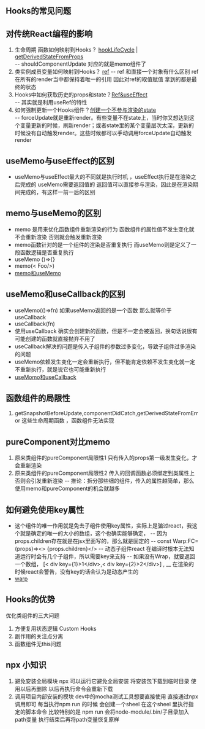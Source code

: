  ## Hooks的常见问题
 ##    对传统React编程的影响
1. 生命周期 函数如何映射到Hooks？  [hookLifeCycle](src/components/hookLifeCycle.tsx)  |  [getDerivedStateFromProps](src/components/getDerivedStateFromProps.tsx)   
-- shouldComponentUpdate 对应的就是memo组件了
2. 类实例成员变量如何映射到Hooks？ [ref](src/components/LikeButton.tsx) 
-- ref 和直接一个对象有什么区别 ref在所有的render当中都保持着唯一的引用 因此对ref的取值赋值 拿到的都是最终的状态 
3. Hooks中如何获取历史的props和state？[Ref&useEffect](src/components/Counter.tsx)  
-- 其实就是利用useRef的特性
4. 如何强制更新一个Hooks组件？[创建一个不参与渲染的state](src/components/Counter.tsx)  
-- forceUpdate就是重新render。有些变量不在state上，当时你又想达到这个变量更新的时候，刷新render；或者state里的某个变量层次太深，更新的时候没有自动触发render。这些时候都可以手动调用forceUpdate自动触发render


## useMemo与useEffect的区别
* useMemo与useEffect最大的不同就是执行时机 ，useEffect执行是在渲染之后完成的 useMemo需要返回值的 返回值可以直接参与渲染，因此是在渲染期间完成的，有这样一前一后的区别   
  
## memo与useMemo的区别  
* memo 是用来优化函数组件重新渲染的行为 函数组件的属性值不发生变化就不会重新渲染 否则就会触发重新渲染
* memo函数针对的是一个组件的渲染是否重复执行 而useMemo则是定义了一段函数逻辑是否重复执行
* useMemo  ()=>{} 
* memo(< Foo/>) 
* [memo和useMemo](src/components/memo.tsx) 
  
## useMemo和useCallback的区别  
* useMemo(()=>fn) 如果useMemo返回的是一个函数 那么就等价于useCallback
* useCallback(fn)
* 使用useCallback 确实会创建新的函数，但是不一定会被返回，换句话说很有可能创建的函数就直接抛弃不用了
* useCallback解决的问题是传入子组件的参数过多变化，导致子组件过多渲染的问题
* useMemo依赖发生变化一定会重新执行，但不能肯定依赖不发生变化就一定不重新执行，就是说它也可能重新执行
* [useMomo和useCallback](src/App.tsx) 

##  函数组件的局限性
 1. getSnapshotBeforeUpdate,componentDidCatch,getDerivedStateFromError 这些生命周期函数 ，函数组件无法实现
## pureComponent对比memo
1. 原来类组件的pureComponent局限性1 只有传入的props第一级发生变化，才会重新渲染
2. 原来类组件的pureComponent局限性2 传入的回调函数必须绑定到类属性上 否则会引发重新渲染
   --  推论：拆分那些细的组件，传入的属性越简单，那么使用memo和pureComponent的机会就越多
## 如何避免使用key属性
* 这个组件的唯一作用就是免去子组件使用key属性，实际上是骗过react，我这个就是确定的唯一的大小的数组，这个也确实能够确定，
-- 因为props.children存在就是在jsx里面写的，那么就是固定的
-- const Warp:FC=(props)=><> {props.children}</>
-- 动态子组件react 在编译时根本无法知道运行时会有几个子组件，所以需要key来支持
-- 如果没有Wrap，就要返回一个数组， [< div key={1}>1<\/div>,< div key={2}>2<\/div>] ,
__ 在渲染的时候react会警告，没有key的话会认为是动态产生的
* [warp](src/components/Warp.tsx) 

## Hooks的优势
优化类组件的三大问题
1. 方便复用状态逻辑 Custom Hooks
2. 副作用的关注点分离
3. 函数组件无this问题
## npx 小知识  

1. 避免安装全局模块 
   npx 可以运行它避免全局安装 将安装包下载到临时目录 使用以后再删除 以后再执行命令会重新下载 
2. 调用项目内部安装的模块  dev中的mocha测试工具想要直接使用 直接通过npx 调用即可
每当执行npm run 的时候 会创建一个sheel 在这个sheel 里执行指定的脚本命令  比较特别的是 npm run 会将node-module/.bin/子目录加入path变量
 执行结束后再将path变量恢复原样